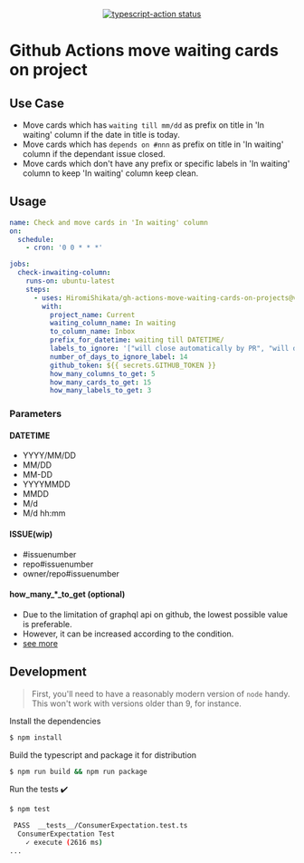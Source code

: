<p align="center">
  <a href="https://github.com/HiromiShikata/gh-actions-move-waiting-cards-on-projects/actions"><img alt="typescript-action status" src="https://github.com/HiromiShikata/gh-actions-move-waiting-cards-on-projects/workflows/build-test/badge.svg"></a>
</p>

# Github Actions move waiting cards on project

## Use Case
- Move cards which has `waiting till mm/dd` as prefix on title in 'In waiting' column if the date in title is today.
- Move cards which has `depends on #nnn` as prefix on title in 'In waiting' column if the dependant issue closed.
- Move cards which don't have any prefix or specific labels in 'In waiting' column to keep 'In waiting' column keep clean.

## Usage
```yaml
name: Check and move cards in 'In waiting' column
on:
  schedule:
    - cron: '0 0 * * *'

jobs:
  check-inwaiting-column:
    runs-on: ubuntu-latest
    steps:
      - uses: HiromiShikata/gh-actions-move-waiting-cards-on-projects@v1.0.0
        with:
          project_name: Current
          waiting_column_name: In waiting
          to_column_name: Inbox
          prefix_for_datetime: waiting till DATETIME/
          labels_to_ignore: '["will close automatically by PR", "will do at convenience store"]'
          number_of_days_to_ignore_label: 14
          github_token: ${{ secrets.GITHUB_TOKEN }}
          how_many_columns_to_get: 5
          how_many_cards_to_get: 15
          how_many_labels_to_get: 3
```

### Parameters
#### DATETIME
- YYYY/MM/DD
- MM/DD
- MM-DD
- YYYYMMDD
- MMDD
- M/d
- M/d hh:mm
#### ISSUE(wip)
- \#issuenumber
- repo#issuenumber
- owner/repo#issuenumber

#### how_many_*_to_get (optional)
- Due to the limitation of graphql api on github, the lowest possible value is preferable.
- However, it can be increased according to the condition.
- [see more](https://github.com/HiromiShikata/gh-actions-move-waiting-cards-on-projects/blob/main/src/adapters/gateways/repositoeirs/OctokitGithubRepository.ts#L182)

## Development

> First, you'll need to have a reasonably modern version of `node` handy. This won't work with versions older than 9, for instance.

Install the dependencies  
```bash
$ npm install
```

Build the typescript and package it for distribution
```bash
$ npm run build && npm run package
```

Run the tests :heavy_check_mark:  
```bash
$ npm test

 PASS  __tests__/ConsumerExpectation.test.ts
  ConsumerExpectation Test
    ✓ execute (2616 ms)
...
```

